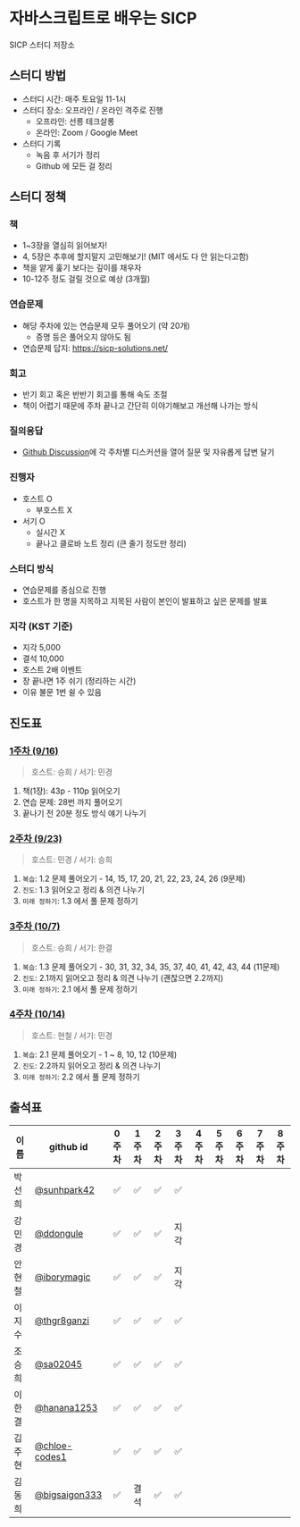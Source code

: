 # 자바스크립트로 배우는 SICP

SICP 스터디 저장소

## 스터디 방법

- 스터디 시간: 매주 토요일 11-1시
- 스터디 장소: 오프라인 / 온라인 격주로 진행
  - 오프라인: 선릉 테크살롱
  - 온라인: Zoom / Google Meet
- 스터디 기록
  - 녹음 후 서기가 정리
  - Github 에 모든 걸 정리

## 스터디 정책

### 책

- 1~3장을 열심히 읽어보자!
- 4, 5장은 추후에 할지말지 고민해보기! (MIT 에서도 다 안 읽는다고함)
- 책을 얕게 훑기 보다는 깊이를 채우자
- 10-12주 정도 걸릴 것으로 예상 (3개월)

### 연습문제

- 해당 주차에 있는 연습문제 모두 풀어오기 (약 20개)
  - 증명 등은 풀어오지 않아도 됨
- 연습문제 답지: <https://sicp-solutions.net/>

### 회고

- 반기 회고 혹은 반반기 회고를 통해 속도 조절
- 책이 어렵기 때문에 주차 끝나고 간단히 이야기해보고 개선해 나가는 방식

### 질의응답

- [Github Discussion](https://github.com/elegant-functional-2023/javascript-sicp-2023/discussions)에 각 주차별 디스커션을 열어 질문 및 자유롭게 답변 달기

### 진행자

- 호스트 O
  - 부호스트 X
- 서기 O
  - 실시간 X
  - 끝나고 클로바 노트 정리 (큰 줄기 정도만 정리)

### 스터디 방식

- 연습문제를 중심으로 진행
- 호스트가 한 명을 지목하고 지목된 사람이 본인이 발표하고 싶은 문제를 발표

### 지각 (KST 기준)

- 지각 5,000
- 결석 10,000
- 호스트 2배 이벤트
- 장 끝나면 1주 쉬기 (정리하는 시간)
- 이유 불문 1번 쉴 수 있음

## 진도표

### [1주차 (9/16)](https://github.com/elegant-functional-2023/javascript-sicp-2023/discussions/1)

> 호스트: 승희 / 서기: 민경
>

 1. 책(1장): 43p - 110p 읽어오기
 2. 연습 문제: 28번 까지 풀어오기
 3. 끝나기 전 20분 정도 방식 얘기 나누기

### [2주차 (9/23)](https://github.com/elegant-functional-2023/javascript-sicp-2023/discussions/3)

> 호스트: 민경 / 서기: 승희
>

1. `복습`: 1.2 문제 풀어오기 - 14, 15, 17, 20, 21, 22, 23, 24, 26 (9문제)
2. `진도`: 1.3 읽어오고 정리 & 의견 나누기
3. `미래 정하기`: 1.3 에서 풀 문제 정하기

### [3주차 (10/7)](https://github.com/elegant-functional-2023/javascript-sicp-2023/discussions/4)

> 호스트: 승희 / 서기: 한결
>

1. `복습`: 1.3 문제 풀어오기 - 30, 31, 32, 34, 35, 37, 40, 41, 42, 43, 44 (11문제)
2. `진도`: 2.1까지 읽어오고 정리 & 의견 나누기  (괜찮으면 2.2까지)
3. `미래 정하기`: 2.1 에서 풀 문제 정하기

### [4주차 (10/14)](https://github.com/elegant-functional-2023/javascript-sicp-2023/discussions/6)

> 호스트: 현철 / 서기: 민경
>

1. `복습`: 2.1 문제 풀어오기 - 1 ~ 8, 10, 12 (10문제)
2. `진도`: 2.2까지 읽어오고 정리 & 의견 나누기
3. `미래 정하기`: 2.2 에서 풀 문제 정하기

## 출석표

| 이름   | github id      | 0주차 | 1주차 | 2주차 | 3주차 | 4주차 | 5주차 | 6주차 | 7주차 | 8주차 |
| ------ | -------------- | :---: | :---: | :---: | :---: | :---: | :---: | :---: | :---: | :---: |
| 박선희 | [@sunhpark42](https://github.com/sunhpark42)    |   ✅   |   ✅   |   ✅   |   ✅   |      |      |      |      |       |
| 강민경 | [@ddongule](https://github.com/ddongule)      |   ✅   |   ✅   |   ✅   |   지각   |      |      |      |      |       |
| 안현철 | [@iborymagic](https://github.com/iborymagic)    |   ✅   |   ✅   |   ✅   |   지각   |      |      |      |      |       |
| 이지수 | [@thgr8ganzi](https://github.com/thgr8ganzi)    |   ✅   |   ✅   |   ✅   |   ✅   |      |      |      |      |       |
| 조승희 | [@sa02045](https://github.com/sa02045)       |   ✅   |   ✅   |   ✅   |   ✅   |      |      |      |      |       |
| 이한결 | [@hanana1253](https://github.com/hanana1253)    |   ✅   |   ✅   |   ✅   |   ✅   |      |      |      |      |       |
| 김주현 | [@chloe-codes1](https://github.com/chloe-codes1)  |   ✅   |   ✅   |   ✅   |   ✅   |      |      |      |      |       |
| 김동희 | [@bigsaigon333](https://github.com/bigsaigon333)  |   ✅   |   결석   |   ✅   |   ✅   |      |      |      |      |       |
